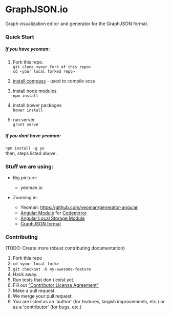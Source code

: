 GraphJSON.io
============

Graph visualization editor and generator for the GraphJSON format.

### Quick Start

##### If you have yeoman:
1. Fork this repo.    
`git clone <your fork of this repo>`    
`cd <your local forked repo>`    

2. [install compass](http://compass-style.org/install/) - used to compile scss


3. install node modules    
`npm install`

4. install bower packages    
`bower install`

5. run server    
`grunt serve`

##### If you dont have yeoman:
`npm install -g yo`    
then,
steps listed above.    


### Stuff we are using:
* Big picture:
    * yeoman.io

* Zooming in:
    * Yeoman: https://github.com/yeoman/generator-angular
    * [Angular Module](https://github.com/angular-ui/ui-codemirror) for [Codemirror](http://codemirror.net/)
    * [Angular Local Storage Module](https://github.com/grevory/angular-local-storage)
    * [GraphJSON format](https://github.com/GraphAlchemist/GraphJSON)
    
### Contributing 
(TODO: Create more robust contributing documentation)    
1. Fork this repo    
2. `cd <your local fork>`     
3. `git checkout -b my-awesome-feature`    
4. Hack away.    
5. Run tests that don't exist yet.    
6. Fill out ["Contributor License Agreement"](https://docs.google.com/a/graphalchemist.com/forms/d/1xK8NWy86VXvrh8bRTe-HL964Q-bUn-nxcR6ZQJ5L_J0/viewform)    
7. Make a pull request.    
8. We merge your pull request.    
9. You are listed as an 'author' (for features, largish improvements, etc.) or as a 'contributor' (for bugs, etc.)    
